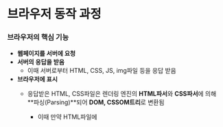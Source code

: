 # 브라우저 동작 과정

### 브라우저의 핵심 기능

- **웹페이지를 서버에 요청**
- **서버의 응답을 받음**
    - 이때 서버로부터 HTML, CSS, JS, img파일 등을 응답 받음
- **브라우저에 표시**
    - 응답받은 HTML, CSS파일은 렌더링 엔진의 **HTML파서**와 **CSS파서**에 의해 **파싱(Parsing)**되어 
    **DOM, CSSOM트리**로 변환됨
        - 이때 만약 HTML파일에 <script> 태그를 만나면, HTML 파서는 JS코드를 실행하기 위해 DOM 생성 프로세스를 중지함
            - JS 엔진으로 제어 권한을 넘긴다.
            - 제어 권한을 넘겨 받은 JS엔진은 <script>태그 내의 JS코드 또는 <script>태그의 src attribute에 정의된 JS파일을 로드하고 파싱하여 실행함.
        - JS파일 실행이 완료되면, 다시 HTML파서로 제어 권한을 넘겨서 브라우저가 중지했던 시점부터 DOM 생성을 재개함
        
        > 그러므로, HTML파일에서 <script>태그의 위치에 따라 DOM 생성이 지연될 수 있다..
        
        body 요소의 가장 아래에 <script>태그를 위치시키는 것이 좋다.
        - HTML 요소들이 렌더링에 지장받는 일이 발생하지 않아서 로딩 시간 단축됨
        - DOM이 완성되지 않은 상태에서 JS가 DOM을 조작한다면 에러 발생함!!
        > 
        
    - **변환된것들( DOM, CSSOM 트리 )을 렌더 트리로 결합**
        - 이렇게 생성된 렌더트리를 기반으로 브라우저는 웹 페이지를 표시한다..

---

---

## 상세 동작

[https://yozm.wishket.com/magazine/detail/1338/](https://yozm.wishket.com/magazine/detail/1338/)
